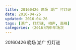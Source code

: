 ```yaml
---
title: 20160426 晚场 湖广 打灯谜
date: 2016-04-26
updated: 2016-04-26
tags: [湖广, 打灯谜, 相声, 高峰] 
categories: (2016)丙申年场次 
---
```

20160426 晚场 湖广 打灯谜

